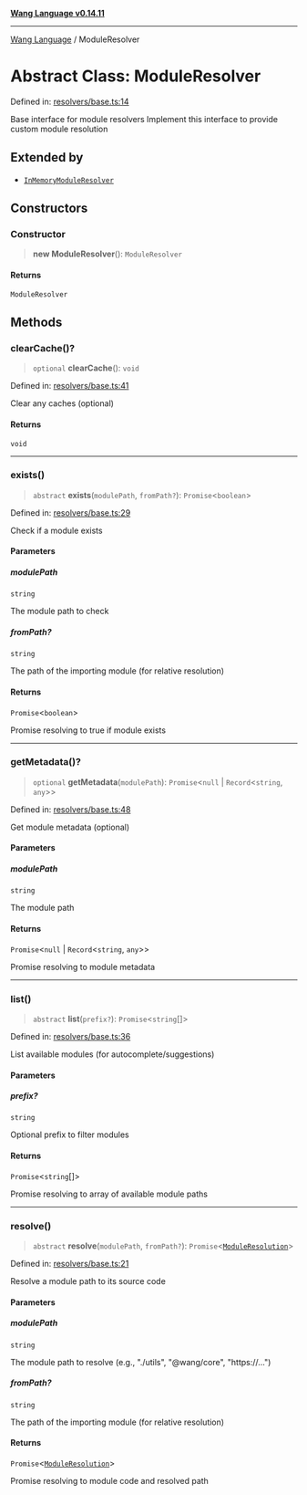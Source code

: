 [**Wang Language v0.14.11**](../README.md)

***

[Wang Language](../globals.md) / ModuleResolver

# Abstract Class: ModuleResolver

Defined in: [resolvers/base.ts:14](https://github.com/artpar/wang/blob/9737d965513f58f6cbb8f8bc12f670e6d28ee0ae/src/resolvers/base.ts#L14)

Base interface for module resolvers
Implement this interface to provide custom module resolution

## Extended by

- [`InMemoryModuleResolver`](InMemoryModuleResolver.md)

## Constructors

### Constructor

> **new ModuleResolver**(): `ModuleResolver`

#### Returns

`ModuleResolver`

## Methods

### clearCache()?

> `optional` **clearCache**(): `void`

Defined in: [resolvers/base.ts:41](https://github.com/artpar/wang/blob/9737d965513f58f6cbb8f8bc12f670e6d28ee0ae/src/resolvers/base.ts#L41)

Clear any caches (optional)

#### Returns

`void`

***

### exists()

> `abstract` **exists**(`modulePath`, `fromPath?`): `Promise`\<`boolean`\>

Defined in: [resolvers/base.ts:29](https://github.com/artpar/wang/blob/9737d965513f58f6cbb8f8bc12f670e6d28ee0ae/src/resolvers/base.ts#L29)

Check if a module exists

#### Parameters

##### modulePath

`string`

The module path to check

##### fromPath?

`string`

The path of the importing module (for relative resolution)

#### Returns

`Promise`\<`boolean`\>

Promise resolving to true if module exists

***

### getMetadata()?

> `optional` **getMetadata**(`modulePath`): `Promise`\<`null` \| `Record`\<`string`, `any`\>\>

Defined in: [resolvers/base.ts:48](https://github.com/artpar/wang/blob/9737d965513f58f6cbb8f8bc12f670e6d28ee0ae/src/resolvers/base.ts#L48)

Get module metadata (optional)

#### Parameters

##### modulePath

`string`

The module path

#### Returns

`Promise`\<`null` \| `Record`\<`string`, `any`\>\>

Promise resolving to module metadata

***

### list()

> `abstract` **list**(`prefix?`): `Promise`\<`string`[]\>

Defined in: [resolvers/base.ts:36](https://github.com/artpar/wang/blob/9737d965513f58f6cbb8f8bc12f670e6d28ee0ae/src/resolvers/base.ts#L36)

List available modules (for autocomplete/suggestions)

#### Parameters

##### prefix?

`string`

Optional prefix to filter modules

#### Returns

`Promise`\<`string`[]\>

Promise resolving to array of available module paths

***

### resolve()

> `abstract` **resolve**(`modulePath`, `fromPath?`): `Promise`\<[`ModuleResolution`](../interfaces/ModuleResolution.md)\>

Defined in: [resolvers/base.ts:21](https://github.com/artpar/wang/blob/9737d965513f58f6cbb8f8bc12f670e6d28ee0ae/src/resolvers/base.ts#L21)

Resolve a module path to its source code

#### Parameters

##### modulePath

`string`

The module path to resolve (e.g., "./utils", "@wang/core", "https://...")

##### fromPath?

`string`

The path of the importing module (for relative resolution)

#### Returns

`Promise`\<[`ModuleResolution`](../interfaces/ModuleResolution.md)\>

Promise resolving to module code and resolved path
